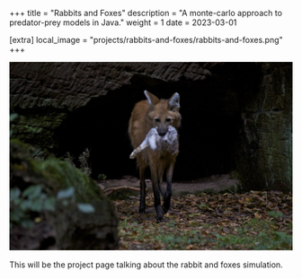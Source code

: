 +++
title = "Rabbits and Foxes"
description = "A monte-carlo approach to predator-prey models in Java."
weight = 1
date = 2023-03-01

[extra]
local_image = "projects/rabbits-and-foxes/rabbits-and-foxes.png"
+++

![image](rabbits-and-foxes.png)

This will be the project page talking about the rabbit and foxes simulation.
